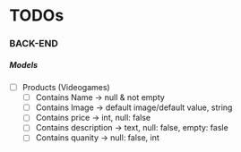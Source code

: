 # TODOs

### BACK-END

##### Models
- [ ] Products (Videogames)
    - [ ] Contains Name -> null & not empty
    - [ ] Contains Image -> default image/default value, string
    - [ ] Contains price -> int, null: false
    - [ ] Contains description -> text, null: false, empty: fasle
    - [ ] Contains quanity -> null: false, int 